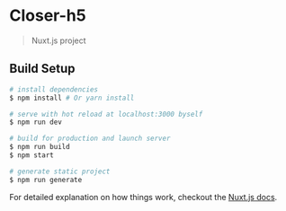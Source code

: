 # Closer-h5

> Nuxt.js project

## Build Setup

``` bash
# install dependencies
$ npm install # Or yarn install

# serve with hot reload at localhost:3000 byself
$ npm run dev

# build for production and launch server
$ npm run build
$ npm start

# generate static project
$ npm run generate
```

For detailed explanation on how things work, checkout the [Nuxt.js docs](https://github.com/nuxt/nuxt.js).
